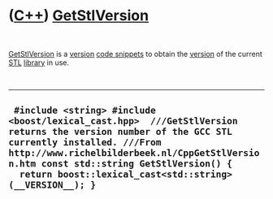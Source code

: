 



 

 

 

 

 

([C++](Cpp.htm)) [GetStlVersion](CppGetStlVersion.htm)
======================================================

 

[GetStlVersion](CppGetStlVersion.htm) is a [version](CppVersion.htm)
[code snippets](CppCodeSnippets.htm) to obtain the
[version](CppVersion.htm) of the current [STL](CppStl.htm)
[library](CppLibrary.htm) in use.

 

  ---------------------------------------------------------------------------------------------------------------------------------------------------------------------------------------------------------------------------------------------------------------------------------------------------
  ` #include <string> #include <boost/lexical_cast.hpp>  ///GetStlVersion returns the version number of the GCC STL currently installed. ///From http://www.richelbilderbeek.nl/CppGetStlVersion.htm const std::string GetStlVersion() {   return boost::lexical_cast<std::string>(__VERSION__); }`
  ---------------------------------------------------------------------------------------------------------------------------------------------------------------------------------------------------------------------------------------------------------------------------------------------------

 

 

 

 

 





 



